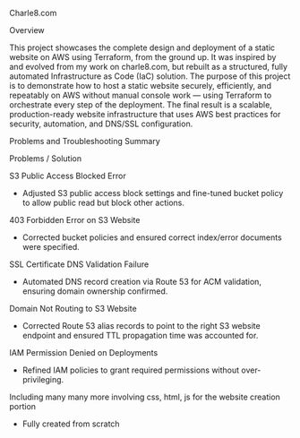 Charle8.com

Overview

This project showcases the complete design and deployment of a static website on AWS using Terraform, from the ground up. It was inspired by and evolved from my work on charle8.com, but rebuilt as a structured, fully automated Infrastructure as Code (IaC) solution. The purpose of this project is to demonstrate how to host a static website securely, efficiently, and repeatably on AWS without manual console work — using Terraform to orchestrate every step of the deployment.
The final result is a scalable, production-ready website infrastructure that uses AWS best practices for security, automation, and DNS/SSL configuration.

Problems and Troubleshooting Summary

Problems / Solution

S3 Public Access Blocked Error	
- Adjusted S3 public access block settings and fine-tuned bucket policy to allow public read but block other actions.

403 Forbidden Error on S3 Website
- Corrected bucket policies and ensured correct index/error documents were specified.

SSL Certificate DNS Validation Failure
- Automated DNS record creation via Route 53 for ACM validation, ensuring domain ownership confirmed.

Domain Not Routing to S3 Website
- Corrected Route 53 alias records to point to the right S3 website endpoint and ensured TTL propagation time was accounted for.

IAM Permission Denied on Deployments
- Refined IAM policies to grant required permissions without over-privileging.


Including many many more involving css, html, js for the website creation portion
- Fully created from scratch

